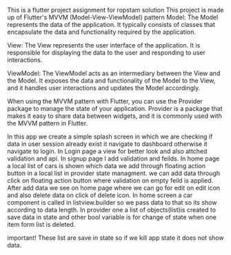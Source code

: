This is a flutter project assignment for ropstam solution
This project is made up of Flutter's MVVM (Model-View-ViewModel) pattern
Model: The Model represents the data of the application. It typically consists of classes that encapsulate the data and functionality required by the application.

View: The View represents the user interface of the application. It is responsible for displaying the data to the user and responding to user interactions.

ViewModel: The ViewModel acts as an intermediary between the View and the Model. It exposes the data and functionality of the Model to the View, and it handles user interactions and updates the Model accordingly.

When using the MVVM pattern with Flutter, you can use the Provider package to manage the state of your application. Provider is a package that makes it easy to share data between widgets, and it is commonly used with the MVVM pattern in Flutter.

In this app we create a simple splash screen in which we are checking if data in user session already exist it navigate to dashboard otherwise it navigate to login.
In Login page a view for better look and also attched validation and api.
In signup page I add validation and feilds.
In home page a local list of cars is shown which data we add through floating action button in a local list in provider state managment.
we can add data through click on floating action button where validation on empty feild is applied.
After add data we see on home page where we can go for edit on edit icon and also delete data on click of delete icon.
In home screen a car component is called in listview.builder so we pass data to that so its show according to data length.
In provider one a list of objects(list<String>)is created to save data in state and other bool variable is for change of state when one item form list is deleted.

important!
These list are save in state so if we kill app state it does not show data.
